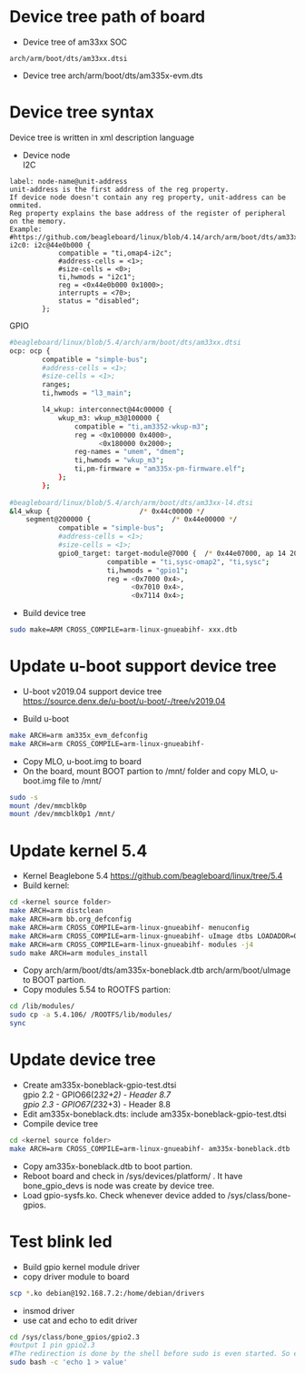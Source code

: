 # Device tree path of board
- Device tree of am33xx SOC
```
arch/arm/boot/dts/am33xx.dtsi
```
- Device tree
arch/arm/boot/dts/am335x-evm.dts

# Device tree syntax  
Device tree is written in xml description language
- Device node  
I2C
```
label: node-name@unit-address
unit-address is the first address of the reg property.
If device node doesn't contain any reg property, unit-address can be ommited.
Reg property explains the base address of the register of peripheral on the memory.
Example:
#https://github.com/beagleboard/linux/blob/4.14/arch/arm/boot/dts/am33xx.dtsi
i2c0: i2c@44e0b000 {
			compatible = "ti,omap4-i2c";
			#address-cells = <1>;
			#size-cells = <0>;
			ti,hwmods = "i2c1";
			reg = <0x44e0b000 0x1000>;
			interrupts = <70>;
			status = "disabled";
		};
```
GPIO
```sh
#beagleboard/linux/blob/5.4/arch/arm/boot/dts/am33xx.dtsi
ocp: ocp {
		compatible = "simple-bus";
		#address-cells = <1>;
		#size-cells = <1>;
		ranges;
		ti,hwmods = "l3_main";

		l4_wkup: interconnect@44c00000 {
			wkup_m3: wkup_m3@100000 {
				compatible = "ti,am3352-wkup-m3";
				reg = <0x100000 0x4000>,
				      <0x180000 0x2000>;
				reg-names = "umem", "dmem";
				ti,hwmods = "wkup_m3";
				ti,pm-firmware = "am335x-pm-firmware.elf";
			};
		};
		
#beagleboard/linux/blob/5.4/arch/arm/boot/dts/am33xx-l4.dtsi
&l4_wkup {						/* 0x44c00000 */
	segment@200000 {					/* 0x44e00000 */
			compatible = "simple-bus";
			#address-cells = <1>;
			#size-cells = <1>;
			gpio0_target: target-module@7000 {	/* 0x44e07000, ap 14 20.0 */
						compatible = "ti,sysc-omap2", "ti,sysc";
						ti,hwmods = "gpio1";
						reg = <0x7000 0x4>,
						      <0x7010 0x4>,
						      <0x7114 0x4>;
```
- Build device tree
```sh
sudo make=ARM CROSS_COMPILE=arm-linux-gnueabihf- xxx.dtb
```

# Update u-boot support device tree
- U-boot v2019.04 support device tree  
https://source.denx.de/u-boot/u-boot/-/tree/v2019.04

- Build u-boot
```sh
make ARCH=arm am335x_evm_defconfig
make ARCH=arm CROSS_COMPILE=arm-linux-gnueabihf-
```
- Copy MLO, u-boot.img to board
- On the board, mount BOOT partion to /mnt/ folder and copy MLO, u-boot.img file to /mnt/
```sh
sudo -s
mount /dev/mmcblk0p
mount /dev/mmcblk0p1 /mnt/
```

# Update kernel 5.4
- Kernel Beaglebone 5.4
https://github.com/beagleboard/linux/tree/5.4  
- Build kernel:
```sh
cd <kernel source folder>
make ARCH=arm distclean
make ARCH=arm bb.org_defconfig
make ARCH=arm CROSS_COMPILE=arm-linux-gnueabihf- menuconfig
make ARCH=arm CROSS_COMPILE=arm-linux-gnueabihf- uImage dtbs LOADADDR=0x80008000 -j4
make ARCH=arm CROSS_COMPILE=arm-linux-gnueabihf- modules -j4
sudo make ARCH=arm modules_install
```  
- Copy arch/arm/boot/dts/am335x-boneblack.dtb arch/arm/boot/uImage to BOOT partion.
- Copy modules 5.54 to ROOTFS partion:
```sh
cd /lib/modules/
sudo cp -a 5.4.106/ /ROOTFS/lib/modules/
sync
```

# Update device tree
- Create am335x-boneblack-gpio-test.dtsi  
  gpio 2.2 - GPIO66(2*32+2) - Header 8.7  
  gpio 2.3 - GPIO67(2*32+3) - Header 8.8  
- Edit am335x-boneblack.dts: include am335x-boneblack-gpio-test.dtsi  
- Compile device tree
```sh
cd <kernel source folder>
make ARCH=arm CROSS_COMPILE=arm-linux-gnueabihf- am335x-boneblack.dtb
```  
- Copy am335x-boneblack.dtb to boot partion.  
- Reboot board and check in /sys/devices/platform/ . It have bone_gpio_devs is node was create by device tree.
- Load gpio-sysfs.ko. Check whenever device added to /sys/class/bone-gpios.

# Test blink led
- Build gpio kernel module driver
- copy driver module to board
```sh
scp *.ko debian@192.168.7.2:/home/debian/drivers
```
- insmod driver
- use cat and echo to edit driver
```sh
cd /sys/class/bone_gpios/gpio2.3
#output 1 pin gpio2.3
#The redirection is done by the shell before sudo is even started. So either make sure the redirection happens in a shell with the right permissions
sudo bash -c 'echo 1 > value'
```

